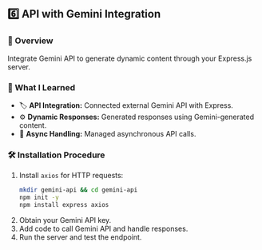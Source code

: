 ## 6️⃣ **API with Gemini Integration**

### 📝 Overview  
Integrate Gemini API to generate dynamic content through your Express.js server.

### 🚀 What I Learned  
- 🏷️ **API Integration:** Connected external Gemini API with Express.
- ⚙️ **Dynamic Responses:** Generated responses using Gemini-generated content.
- 🧩 **Async Handling:** Managed asynchronous API calls.

### 🛠️ Installation Procedure
1. Install `axios` for HTTP requests:
   ```bash
   mkdir gemini-api && cd gemini-api
   npm init -y
   npm install express axios
   ```
2. Obtain your Gemini API key.
3. Add code to call Gemini API and handle responses.
4. Run the server and test the endpoint.

